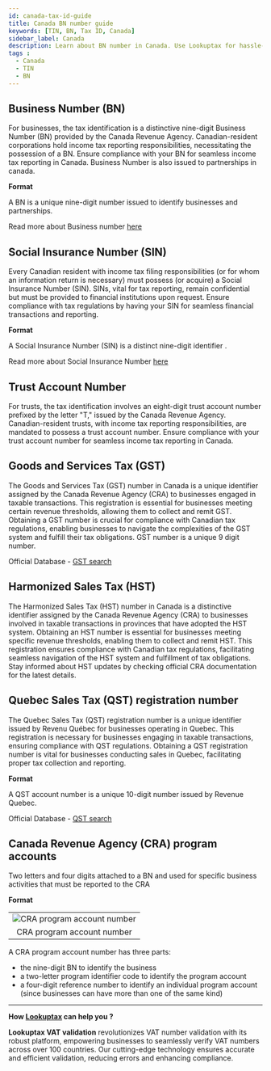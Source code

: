 ```yaml
---
id: canada-tax-id-guide
title: Canada BN number guide
keywords: [TIN, BN, Tax ID, Canada]
sidebar_label: Canada
description: Learn about BN number in Canada. Use Lookuptax for hassle-free tax id validation in Canada and other 100+ countries
tags : 
  - Canada
  - TIN
  - BN
---
```


## Business Number (BN)
For businesses, the tax identification is a distinctive nine-digit Business Number (BN) provided by the Canada Revenue Agency. Canadian-resident corporations hold income tax reporting responsibilities, necessitating the possession of a BN. Ensure compliance with your BN for seamless income tax reporting in Canada. Business Number is also issued to partnerships in canada. 

**Format**

A BN is a unique nine-digit number issued  to identify businesses and partnerships.

Read more about Business number [here](https://www.canada.ca/en/services/taxes/business-number.html)

## Social Insurance Number (SIN)
Every Canadian resident with income tax filing responsibilities (or for whom an information return is necessary) must possess (or acquire) a Social Insurance Number (SIN). SINs, vital for tax reporting, remain confidential but must be provided to financial institutions upon request. Ensure compliance with tax regulations by having your SIN for seamless financial transactions and reporting.

**Format**

A Social Insurance Number (SIN) is a distinct nine-digit identifier .


Read more about Social Insurance Number [here](https://www.canada.ca/en/employment-social-development/services/sin.html)

## Trust Account Number
For trusts, the tax identification involves an eight-digit trust account number prefixed by the letter "T," issued by the Canada Revenue Agency. Canadian-resident trusts, with income tax reporting responsibilities, are mandated to possess a trust account number. Ensure compliance with your trust account number for seamless income tax reporting in Canada.


## Goods and Services Tax (GST)

The Goods and Services Tax (GST) number in Canada is a unique identifier assigned by the Canada Revenue Agency (CRA) to businesses engaged in taxable transactions. This registration is essential for businesses meeting certain revenue thresholds, allowing them to collect and remit GST. Obtaining a GST number is crucial for compliance with Canadian tax regulations, enabling businesses to navigate the complexities of the GST system and fulfill their tax obligations. GST number is a unique 9 digit number.

Official Database - [GST search](https://www.businessregistration-inscriptionentreprise.gc.ca/ebci/brom/registry/pub/reg_01_Ld.action)

## Harmonized Sales Tax (HST)
The Harmonized Sales Tax (HST) number in Canada is a distinctive identifier assigned by the Canada Revenue Agency (CRA) to businesses involved in taxable transactions in provinces that have adopted the HST system. Obtaining an HST number is essential for businesses meeting specific revenue thresholds, enabling them to collect and remit HST. This registration ensures compliance with Canadian tax regulations, facilitating seamless navigation of the HST system and fulfillment of tax obligations. Stay informed about HST updates by checking official CRA documentation for the latest details.

## Quebec Sales Tax (QST) registration number
The Quebec Sales Tax (QST) registration number is a unique identifier issued by Revenu Québec for businesses operating in Quebec. This registration is necessary for businesses engaging in taxable transactions, ensuring compliance with QST regulations. Obtaining a QST registration number is vital for businesses conducting sales in Quebec, facilitating proper tax collection and reporting.

**Format**

A QST account number is a unique 10-digit number issued by Revenue Quebec.

Official Database - [QST search](https://entreprises.revenuquebec.ca/EntNa/SX/SX00/SX00.SXCLT20A.ValiderInscription/SXCLT20AA?CLNG=F&SVAR=01)

## Canada Revenue Agency (CRA) program accounts
Two letters and four digits attached to a BN and used for specific business activities that must be reported to the CRA

**Format**
<table align="center" border="0px" border-color="#dedede"><tr><td>
  <img src="/docs/img/taxid/cra-program-account.jpg" alt="CRA program account number"/>
  </td></tr>
  <tr><td align="center">CRA program account number</td></tr>
</table>


A CRA program account number has three parts:
* the nine-digit BN to identify the business
* a two-letter program identifier code to identify the program account
* a four-digit reference number to identify an individual program account (since businesses can have more than one of the same kind)

----
**How [Lookuptax](https://lookuptax.com/) can help you ?**

**Lookuptax VAT validation**  revolutionizes VAT number validation with its robust platform, empowering businesses to seamlessly verify VAT numbers across over 100 countries. Our cutting-edge technology ensures accurate and efficient validation, reducing errors and enhancing compliance.
